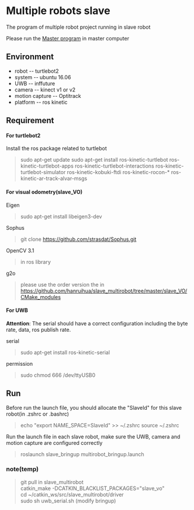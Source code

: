 # Multiple robots slave
The program of multiple robot project running in slave robot 

Please run the [Master program](https://github.com/hanruihua/master_multirobot) in master computer 

## Environment

- robot -- turtlebot2
- system -- ubuntu 16.06
- UWB -- inffuture
- camera -- kinect v1 or v2
- motion capture -- Optitrack
- platform -- ros kinetic

## Requirement 

#### For turtlebot2
Install the ros package related to turtlebot
> sudo apt-get update
> sudo apt-get install ros-kinetic-turtlebot ros-kinetic-turtlebot-apps ros-kinetic-turtlebot-interactions ros-kinetic-turtlebot-simulator ros-kinetic-kobuki-ftdi ros-kinetic-rocon-* ros-kinetic-ar-track-alvar-msgs

#### For visual odometry(slave_VO)

Eigen
 > sudo apt-get install libeigen3-dev

Sophus
 > git clone https://github.com/strasdat/Sophus.git

OpenCV 3.1
 > in ros library
 
 g2o
 > please use the order version the in https://github.com/hanruihua/slave_multirobot/tree/master/slave_VO/CMake_modules
 
#### For UWB
**Attention**: The serial should have a correct configuration including the byte rate, data, ros publish rate.

serial
> sudo apt-get install ros-kinetic-serial

permission
> sudo chmod 666 /dev/ttyUSB0

## Run
Before run the launch file, you should allocate the "SlaveId" for this slave robot(in .zshrc or .bashrc)
> echo "export NAME_SPACE=SlaveId" >> ~/.zshrc
> source ~/.zshrc 

Run the launch file in each slave robot, make sure the UWB, camera and motion capture are configured correctly

> roslaunch slave_bringup multirobot_bringup.launch

### note(temp)
> git pull in slave_multirobot  
> catkin_make -DCATKIN_BLACKLIST_PACKAGES="slave_vo"  
> cd ~/catkin_ws/src/slave_multirobot/driver  
> sudo sh uwb_serial.sh  (modify bringup)  
 

















